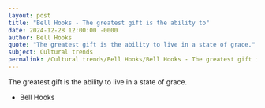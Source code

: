 ```yaml
---
layout: post
title: "Bell Hooks - The greatest gift is the ability to"
date: 2024-12-28 12:00:00 -0000
author: Bell Hooks
quote: "The greatest gift is the ability to live in a state of grace."
subject: Cultural trends
permalink: /Cultural trends/Bell Hooks/Bell Hooks - The greatest gift is the ability to
---
```


The greatest gift is the ability to live in a state of grace.

- Bell Hooks
